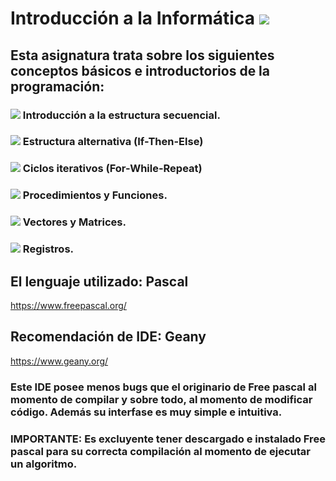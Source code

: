 # Introducción a la Informática <img src="https://img.icons8.com/dusk/50/000000/flow-chart.png"/>
## Esta asignatura trata sobre los siguientes conceptos básicos e introductorios de la programación:
### <img src="https://img.icons8.com/plumpy/15/000000/sphere.png"/> Introducción a la estructura secuencial.
### <img src="https://img.icons8.com/plumpy/15/000000/sphere.png"/> Estructura alternativa (If-Then-Else)
### <img src="https://img.icons8.com/plumpy/15/000000/sphere.png"/> Ciclos iterativos (For-While-Repeat)
### <img src="https://img.icons8.com/plumpy/15/000000/sphere.png"/> Procedimientos y Funciones.
### <img src="https://img.icons8.com/plumpy/15/000000/sphere.png"/> Vectores y Matrices.
### <img src="https://img.icons8.com/plumpy/15/000000/sphere.png"/> Registros.
## El lenguaje utilizado: Pascal
https://www.freepascal.org/
## Recomendación de IDE: Geany
https://www.geany.org/
### Este IDE posee menos bugs que el originario de Free pascal al momento de compilar y sobre todo, al momento de modificar código. Además su interfase es muy simple e intuitiva.
### IMPORTANTE: Es excluyente tener descargado e instalado Free pascal para su correcta compilación al momento de ejecutar un algoritmo.


